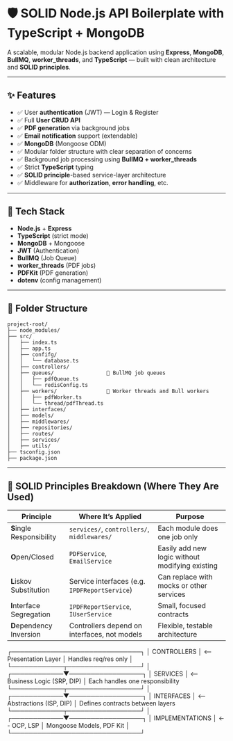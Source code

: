 # 🛡️ SOLID Node.js API Boilerplate with TypeScript + MongoDB

A scalable, modular Node.js backend application using **Express**, **MongoDB**, **BullMQ**, **worker_threads**, and **TypeScript** — built with clean architecture and **SOLID principles**.

---

## ✨ Features

- ✅ User **authentication** (JWT) — Login & Register
- ✅ Full **User CRUD API**
- ✅ **PDF generation** via background jobs
- ✅ **Email notification** support (extendable)
- ✅ **MongoDB** (Mongoose ODM)
- ✅ Modular folder structure with clear separation of concerns
- ✅ Background job processing using **BullMQ + worker_threads**
- ✅ Strict **TypeScript** typing
- ✅ **SOLID principle**-based service-layer architecture
- ✅ Middleware for **authorization**, **error handling**, etc.

---

## 🔧 Tech Stack

- **Node.js** + **Express**
- **TypeScript** (strict mode)
- **MongoDB** + Mongoose
- **JWT** (Authentication)
- **BullMQ** (Job Queue)
- **worker_threads** (PDF jobs)
- **PDFKit** (PDF generation)
- **dotenv** (config management)

---

## 📁 Folder Structure

```
project-root/
├── node_modules/
├── src/
│   ├── index.ts
│   ├── app.ts
│   ├── confifg/
│   │   └── database.ts
│   ├── controllers/
│   ├── queues/                 🔄 BullMQ job queues
│   │   ├── pdfQueue.ts
│   │   └── redisConfig.ts
│   ├── workers/                🧵 Worker threads and Bull workers
│   │   ├── pdfWorker.ts
│   │   └── thread/pdfThread.ts
│   ├── interfaces/
│   ├── models/
│   ├── middlewares/
│   ├── repositories/
│   ├── routes/
│   ├── services/
│   ├── utils/
├── tsconfig.json
├── package.json
```



---

## 🧠 SOLID Principles Breakdown (Where They Are Used)

| Principle | Where It’s Applied | Purpose |
|----------|--------------------|---------|
| **S**ingle Responsibility | `services/`, `controllers/`, `middlewares/` | Each module does one job only |
| **O**pen/Closed | `PDFService`, `EmailService` | Easily add new logic without modifying existing |
| **L**iskov Substitution | Service interfaces (e.g. `IPDFReportService`) | Can replace with mocks or other services |
| **I**nterface Segregation | `IPDFReportService`, `IUserService` | Small, focused contracts |
| **D**ependency Inversion | Controllers depend on interfaces, not models | Flexible, testable architecture |

┌──────────────────────────────┐
│         CONTROLLERS          │  <-- Presentation Layer
│ Handles req/res only         │
└────────────┬─────────────────┘
             │
┌────────────▼─────────────────┐
│          SERVICES            │  <-- Business Logic (SRP, DIP)
│ Each handles one responsibility
└────────────┬─────────────────┘
             │
┌────────────▼─────────────────┐
│          INTERFACES          │  <-- Abstractions (ISP, DIP)
│ Defines contracts between layers
└────────────┬─────────────────┘
             │
┌────────────▼─────────────────┐
│         IMPLEMENTATIONS      │  <-- OCP, LSP
│ Mongoose Models, PDF Kit     │
└──────────────────────────────┘

```